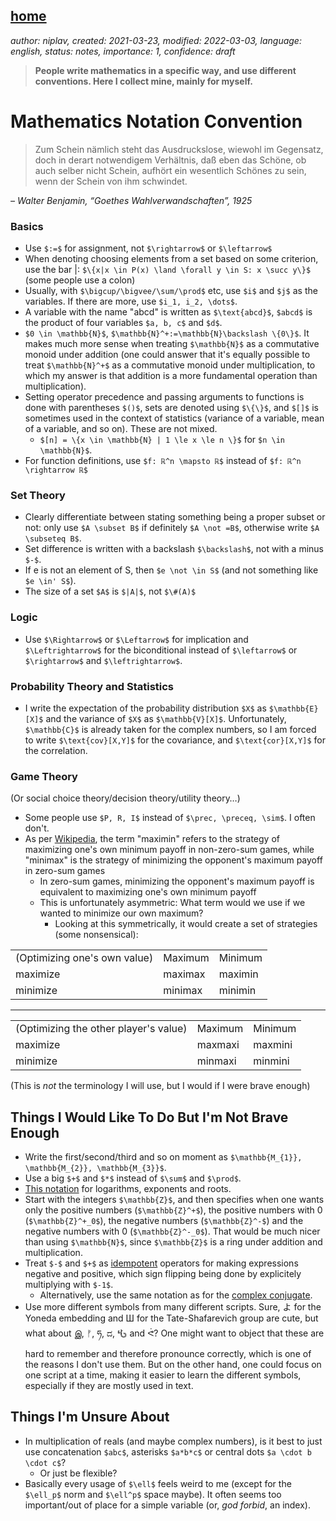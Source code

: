 [home](./index.md)
-------------------

*author: niplav, created: 2021-03-23, modified: 2022-03-03, language: english, status: notes, importance: 1, confidence: draft*

> __People write mathematics in a specific way, and use different
conventions. Here I collect mine, mainly for myself.__

Mathematics Notation Convention
================================

> Zum Schein nämlich steht das Ausdruckslose, wiewohl im Gegensatz,
doch in derart notwendigem Verhältnis, daß eben das Schöne, ob auch
selber nicht Schein, aufhört ein wesentlich Schönes zu sein, wenn der
Schein von ihm schwindet.

*– Walter Benjamin, “Goethes Wahlverwandschaften”, 1925*

### Basics

* Use `$:=$` for assignment, not `$\rightarrow$` or `$\leftarrow$`
* When denoting choosing elements from a set based on some criterion, use the bar |: `$\{x|x \in P(x) \land \forall y \in S: x \succ y\}$` (some people use a colon)
* Usually, with `$\bigcup/\bigvee/\sum/\prod$` etc, use `$i$` and `$j$` as the variables. If there are more, use `$i_1, i_2, \dots$`.
* A variable with the name "abcd" is written as `$\text{abcd}$`, `$abcd$` is the product of four variables `$a, b, c$` and `$d$`.
* `$0 \in \mathbb{N}$`, `$\mathbb{N}^+:=\mathbb{N}\backslash \{0\}$`. It makes much more sense when treating `$\mathbb{N}$` as a commutative monoid under addition (one could answer that it's equally possible to treat `$\mathbb{N}^+$` as a commutative monoid under multiplication, to which my answer is that addition is a more fundamental operation than multiplication).
* Setting operator precedence and passing arguments to functions is done with parentheses `$()$`, sets are denoted using `$\{\}$`, and `$[]$` is sometimes used in the context of statistics (variance of a variable, mean of a variable, and so on). These are not mixed.
	* `$[n] = \{x \in \mathbb{N} | 1 \le x \le n \}$` for `$n \in \mathbb{N}$`.
* For function definitions, use `$f: ℝ^n \mapsto ℝ$` instead of `$f: ℝ^n \rightarrow ℝ$`

### Set Theory

* Clearly differentiate between stating something being a proper subset or not: only use `$A \subset B$` if definitely `$A \not =B$`, otherwise write `$A \subseteq B$`.
* Set difference is written with a backslash `$\backslash$`, not with a minus `$-$`.
* If e is not an element of S, then `$e \not \in S$` (and not something like `$e \in' S$`).
* The size of a set `$A$` is `$|A|$`, not `$\#(A)$`

### Logic

* Use `$\Rightarrow$` or `$\Leftarrow$` for implication and `$\Leftrightarrow$` for the biconditional instead of `$\leftarrow$` or `$\rightarrow$` and `$\leftrightarrow$`.

### Probability Theory and Statistics

* I write the expectation of the probability distribution `$X$` as `$\mathbb{E}[X]$` and the variance of `$X$` as `$\mathbb{V}[X]$`. Unfortunately, `$\mathbb{C}$` is already taken for the complex numbers, so I am forced to write `$\text{cov}[X,Y]$` for the covariance, and `$\text{cor}[X,Y]$` for the correlation.

### Game Theory

(Or social choice theory/decision theory/utility theory…)

* Some people use `$P, R, I$` instead of `$\prec, \preceq, \sim$`. I often don't.
* As per [Wikipedia](https://en.wikipedia.org/wiki/Minimax#Maximin), the term "maximin" refers to the strategy of maximizing one's own minimum payoff in non-zero-sum games, while "minimax" is the strategy of minimizing the opponent's maximum payoff in zero-sum games
	* In zero-sum games, minimizing the opponent's maximum payoff is equivalent to maximizing one's own minimum payoff
	* This is unfortunately asymmetric: What term would we use if we wanted to minimize our own maximum?
		* Looking at this symmetrically, it would create a set of strategies (some nonsensical):

<table>
<tbody>
	<tr>
		<td>(Optimizing one's own value)</td>
		<td>Maximum</td>
		<td>Minimum</td>
	</tr>
	<tr>
		<td>maximize</td>
		<td>maximax</td>
		<td>maximin</td>
	</tr>
	<tr>
		<td>minimize</td>
		<td>minimax</td>
		<td>minimin</td>
	</tr>
</tbody>
</table>

----

<table>
<tbody>
	<tr>
		<td>(Optimizing the other player's value)</td>
		<td>Maximum</td>
		<td>Minimum</td>
	</tr>
	<tr>
		<td>maximize</td>
		<td>maxmaxi</td>
		<td>maxmini</td>
	</tr>
	<tr>
		<td>minimize</td>
		<td>minmaxi</td>
		<td>minmini</td>
	</tr>
</tbody>
</table>

(This is *not* the terminology I will use, but I would if I were brave enough)

Things I Would Like To Do But I'm Not Brave Enough
---------------------------------------------------

* Write the first/second/third and so on moment as `$\mathbb{M_{1}}, \mathbb{M_{2}}, \mathbb{M_{3}}$`.
* Use a big `$+$` and `$*$` instead of `$\sum$` and `$\prod$`.
* [This notation](https://www.youtube.com/watch?v=sULa9Lc4pck) for logarithms, exponents and roots.
* Start with the integers `$\mathbb{Z}$`, and then specifies when one wants only the positive numbers (`$\mathbb{Z}^+$`), the positive numbers with 0 (`$\mathbb{Z}^+_0$`), the negative numbers (`$\mathbb{Z}^-$`) and the negative numbers with 0 (`$\mathbb{Z}^-_0$`). That would be much nicer than using `$\mathbb{N}$`, since `$\mathbb{Z}$` is a ring under addition and multiplication.
* Treat `$-$` and `$+$` as [idempotent](https://en.wikipedia.org/wiki/Idempotence) operators for making expressions negative and positive, which sign flipping being done by explicitely multiplying with `$-1$`.
	* Alternatively, use the same notation as for the [complex conjugate](https://en.wikipedia.org/wiki/Complex_conjugate).
* Use more different symbols from many different scripts. Sure, よ for the Yoneda embedding and Ш for the Tate-Shafarevich group are cute, but what about இ, ᚠ, ཧ, ದ, 𖤶 and ᕚ? One might want to object that these are hard to remember and therefore pronounce correctly, which is one of the reasons I don't use them. But on the other hand, one could focus on one script at a time, making it easier to learn the different symbols, especially if they are mostly used in text.

Things I'm Unsure About
------------------------

* In multiplication of reals (and maybe complex numbers), is it best to just use concatenation `$abc$`, asterisks `$a*b*c$` or central dots `$a \cdot b \cdot c$`?
	* Or just be flexible?
* Basically every usage of `$\ell$` feels weird to me (except for the `$\ell_p$` norm and `$\ell^p$` space maybe). It often seems too important/out of place for a simple variable (or, *god forbid*, an index).
